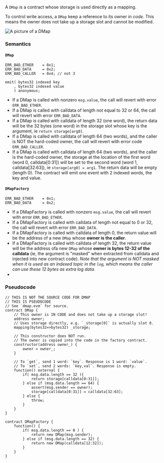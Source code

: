 A `DMap` is a contract whose storage is used directly as a mapping.

To control write access, a `DMap` keep a reference to its owner *in code*. This means the owner does not take up a storage slot and cannot be modified.

![A picture of a DMap](https://dapphub.github.io/dmap/dmap.png)



### Semantics

#### `DMap`
```
ERR_BAD_ETHER    = 0x1;
ERR_BAD_DATA     = 0x2;
ERR_BAD_CALLER   = 0x4; // not 3

emit( bytes32 indexed key
    , bytes32 indexed value
    ) anonymous;
```

* If a DMap is called with nonzero `msg.value`, the call will revert with error `ERR_BAD_ETHER`.
* If a DMap is called with calldata of length not equal to 32 or 64, the call will revert with error `ERR_BAD_DATA`.
* If a DMap is called with calldata of length 32 (one word), the return data will be the 32 bytes (one word) in the storage slot whose key is the argument, ie `return storage[arg0]`.
* If a DMap is called with calldata of length 64 (two words), and the caller is NOT the hard-coded owner, the call will revert with error code `ERR_BAD_CALLER`.
* If a DMap is called with calldata of length 64 (two words), and the caller is the hard-coded owner, the storage at the location of the first word (word 0, calldata[0:31]) will be set to the second word (word 1, calldata[32:63]), ie `storage[arg0] = arg1`. The return data will be empty (length 0). The contract will emit one event with 2 indexed words, the key and value.

#### `DMapFactory`
```
ERR_BAD_ETHER    = 0x1;
ERR_BAD_DATA     = 0x2;
```

* If a DMapFactory is called with nonzero `msg.value`, the call will revert with error `ERR_BAD_ETHER`.
* If a DMapFactory is called with calldata of length not equal to 0 or 32, the call will revert with error `ERR_BAD_DATA`.
* If a DMapFactory is called with calldata of length 0, the return value will be the address of a new `DMap` whose **owner is the caller**.
* If a DMapFactory is called with calldata of length 32, the return value will be the address ofa new `DMap` whose **owner is bytes 12-32 of the calldata** (ie, the argument is "masked" when extracted from calldata and injected into new contract code). *Note that the argument is NOT masked when it is used as an indexed topic in the `log`, which means the caller can use these 12 bytes as extra log data.*
* 

### Pseudocode

```
// THIS IS NOT THE SOURCE CODE FOR DMAP
// THIS IS PSEUDOCODE
// See `dmap.evm` for source.
contract DMap {
    // This owner is IN CODE and does not take up a storage slot! 
    address owner;
    // Uses storage directly, e.g. `_storage[0]` is actually slot 0.
    mapping(bytes32=>bytes32) _storage;

    // This constructor does NOT run.
    // The owner is copied into the code in the factory contract.
    constructor(address owner_) {
        owner = owner_;
    }
  
    // To `get`, send 1 word: `key`. Response is 1 word: `value`.
    // To `set`, send 2 words: `key,val`. Response is empty.
    function() external {
        if( msg.data.length == 32 ){
            return storage[calldata[0:31]];
        } else if (msg.data.length == 64) {
            assert(msg.sender == owner);
            storage[calldata[0:31]] = calldata[32:63];
        } else {
            throw;
        }
    }
}

contract DMapFactory {
    function() {
        if( msg.data.length == 0 ) {
            return new DMap(msg.sender);
        } else if (msg.data.length == 32) {
            return new DMap(calldata[12:32]);
        }
    }
}
```
